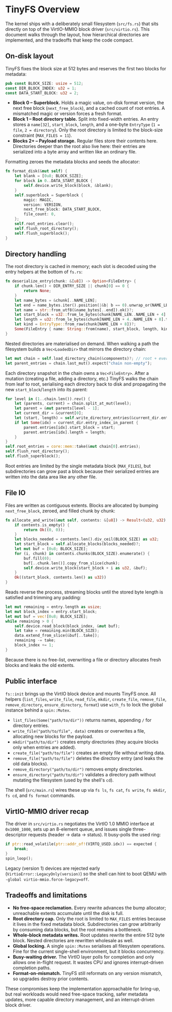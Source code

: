 # TinyFS Overview

The kernel ships with a deliberately small filesystem (`src/fs.rs`) that
sits directly on top of the VirtIO-MMIO block driver (`src/virtio.rs`).
This document walks through the layout, how hierarchical directories are
implemented, and the tradeoffs that keep the code compact.

## On-disk layout

TinyFS fixes the block size at 512 bytes and reserves the first two
blocks for metadata:

```rust
pub const BLOCK_SIZE: usize = 512;
const DIR_BLOCK_INDEX: u32 = 1;
const DATA_START_BLOCK: u32 = 2;
```

- **Block 0 – Superblock.** Holds a magic value, on-disk format version,
  the next free block (`next_free_block`), and a cached count of root
  entries. A mismatched magic or version forces a fresh format.
- **Block 1 – Root directory table.** Split into fixed-width entries. An
  entry stores a `name[32]`, `start_block`, `length`, and a one-byte
  `EntryType` (`1 = file`, `2 = directory`). Only the root directory is
  limited to the block-size constraint (`MAX_FILES = 11`).
- **Blocks 2+ – Payload storage.** Regular files store their contents
  here. Directories deeper than the root also live here: their entries
  are serialized into a byte array and written like an ordinary file.

Formatting zeroes the metadata blocks and seeds the allocator:

```rust
fn format_disk(&mut self) {
    let blank = [0u8; BLOCK_SIZE];
    for block in 0..DATA_START_BLOCK {
        self.device.write_block(block, &blank);
    }
    self.superblock = Superblock {
        magic: MAGIC,
        version: VERSION,
        next_free_block: DATA_START_BLOCK,
        file_count: 0,
    };
    self.root_entries.clear();
    self.flush_root_directory();
    self.flush_superblock();
}
```

## Directory handling

The root directory is cached in memory; each slot is decoded using the
entry helpers at the bottom of `fs.rs`:

```rust
fn deserialize_entry(chunk: &[u8]) -> Option<FileEntry> {
    if chunk.len() < DIR_ENTRY_SIZE || chunk[0] == 0 {
        return None;
    }
    let name_bytes = &chunk[..NAME_LEN];
    let end = name_bytes.iter().position(|&b| b == 0).unwrap_or(NAME_LEN);
    let name = str::from_utf8(&name_bytes[..end]).ok()?;
    let start_block = u32::from_le_bytes(chunk[NAME_LEN..NAME_LEN + 4].try_into().unwrap());
    let length = u32::from_le_bytes(chunk[NAME_LEN + 4..NAME_LEN + 8].try_into().unwrap());
    let kind = EntryType::from_raw(chunk[NAME_LEN + 8])?;
    Some(FileEntry { name: String::from(name), start_block, length, kind })
}
```

Nested directories are materialised on demand. When walking a path the
filesystem builds a `Vec<LoadedDir>` that mirrors the directory chain:

```rust
let mut chain = self.load_directory_chain(&components)?; // root + every directory
let parent_entries = chain.last_mut().expect("chain non-empty");
```

Each directory snapshot in the chain owns a `Vec<FileEntry>`. After a
mutation (creating a file, adding a directory, etc.) TinyFS walks the
chain from leaf to root, serialising each directory back to disk and
propagating the new `start_block`/`length` into its parent:

```rust
for level in (1..chain.len()).rev() {
    let (parents, current) = chain.split_at_mut(level);
    let parent = &mut parents[level - 1];
    let current_dir = &current[0];
    let (start, length) = self.write_directory_entries(&current_dir.entries)?;
    if let Some(idx) = current_dir.entry_index_in_parent {
        parent.entries[idx].start_block = start;
        parent.entries[idx].length = length;
    }
}
self.root_entries = core::mem::take(&mut chain[0].entries);
self.flush_root_directory();
self.flush_superblock();
```

Root entries are limited by the single metadata block (`MAX_FILES`), but
subdirectories can grow past a block because their serialized entries
are written into the data area like any other file.

## File IO

Files are written as contiguous extents. Blocks are allocated by bumping
`next_free_block`, zeroed, and filled chunk by chunk:

```rust
fn allocate_and_write(&mut self, contents: &[u8]) -> Result<(u32, u32), FsError> {
    if contents.is_empty() {
        return Ok((0, 0));
    }
    let blocks_needed = contents.len().div_ceil(BLOCK_SIZE) as u32;
    let start_block = self.allocate_blocks(blocks_needed)?;
    let mut buf = [0u8; BLOCK_SIZE];
    for (i, chunk) in contents.chunks(BLOCK_SIZE).enumerate() {
        buf.fill(0);
        buf[..chunk.len()].copy_from_slice(chunk);
        self.device.write_block(start_block + i as u32, &buf);
    }
    Ok((start_block, contents.len() as u32))
}
```

Reads reverse the process, streaming blocks until the stored byte length
is satisfied and trimming any padding:

```rust
let mut remaining = entry.length as usize;
let mut block_index = entry.start_block;
let mut buf = vec![0u8; BLOCK_SIZE];
while remaining > 0 {
    self.device.read_block(block_index, &mut buf);
    let take = remaining.min(BLOCK_SIZE);
    data.extend_from_slice(&buf[..take]);
    remaining -= take;
    block_index += 1;
}
```

Because there is no free-list, overwriting a file or directory allocates
fresh blocks and leaks the old extents.

## Public interface

`fs::init` brings up the VirtIO block device and mounts TinyFS once. All
helpers (`list_files`, `write_file`, `read_file`, `mkdir`, `create_file`, `remove_file`,
`remove_directory`, `ensure_directory`, `format`) use
`with_fs` to lock the global instance behind a `spin::Mutex`.

- `list_files(Some("path/to/dir"))` returns names, appending `/` for
  directory entries.
- `write_file("path/to/file", data)` creates or overwrites a file,
  allocating new blocks for the payload.
- `mkdir("path/to/dir")` creates empty directories (they acquire blocks
  only when entries are added).
- `create_file("path/to/file")` creates an empty file without writing
  data.
- `remove_file("path/to/file")` deletes the directory entry (and leaks
  the old data blocks).
- `remove_directory("path/to/dir")` removes empty directories.
- `ensure_directory("path/to/dir")` validates a directory path without
  mutating the filesystem (used by the shell's `cd`).

The shell (`src/main.rs`) wires these up via `fs ls`, `fs cat`, `fs
write`, `fs mkdir`, `fs cd`, and `fs format` commands.

## VirtIO-MMIO driver recap

The driver in `src/virtio.rs` negotiates the VirtIO 1.0 MMIO interface
at `0x1000_1000`, sets up an 8-element queue, and issues single
three-descriptor requests (header → data → status). It busy-polls the
used ring:

```rust
if ptr::read_volatile(ptr::addr_of!(VIRTQ_USED.idx)) == expected {
    break;
}
spin_loop();
```

Legacy (version 1) devices are rejected early
(`VirtioError::LegacyOnly(version)`) so the shell can hint to boot QEMU
with `-global virtio-mmio.force-legacy=off`.

## Tradeoffs and limitations

- **No free-space reclamation.** Every rewrite advances the bump
  allocator; unreachable extents accumulate until the disk is full.
- **Root directory cap.** Only the root is limited to `MAX_FILES`
  entries because it lives in the fixed metadata block. Subdirectories
  can grow arbitrarily by consuming data blocks, but the root remains a
  bottleneck.
- **Whole-block metadata writes.** Root updates rewrite the entire 512
  byte block. Nested directories are rewritten wholesale as well.
- **Global locking.** A single `spin::Mutex` serialises all filesystem
  operations. Fine for the current single-shell environment, but it
  blocks concurrency.
- **Busy-waiting driver.** The VirtIO layer polls for completion and only
  allows one in-flight request. It wastes CPU and ignores interrupt-driven
  completion paths.
- **Format-on-mismatch.** TinyFS still reformats on any version mismatch,
  so upgrades destroy prior contents.

These compromises keep the implementation approachable for bring-up, but
real workloads would need free-space tracking, safer metadata updates,
more capable directory management, and an interrupt-driven block driver.
